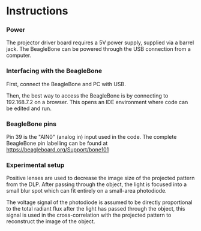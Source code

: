 # Instructions

### Power

The projector driver board requires a 5V power supply, supplied via a barrel jack.
The BeagleBone can be powered through the USB connection from a computer.

### Interfacing with the BeagleBone

First, connect the BeagleBone and PC with USB.

Then, the best way to access the BeagleBone is by connecting to 192.168.7.2 on a browser. This opens an IDE environment where code can be edited and run.

### BeagleBone pins

Pin 39 is the "AIN0" (analog in) input used in the code.
The complete BeagleBone pin labelling can be found at https://beagleboard.org/Support/bone101

### Experimental setup

Positive lenses are used to decrease the image size of the projected pattern from the DLP. After passing through the object, the light is focused into a small blur spot which can fit
entirely on a small-area photodiode.

The voltage signal of the photodiode is assumed to be directly proportional to the total radiant flux after the light has passed through the object, this signal is used in the cross-correlation with the
projected pattern to reconstruct the image of the object.

